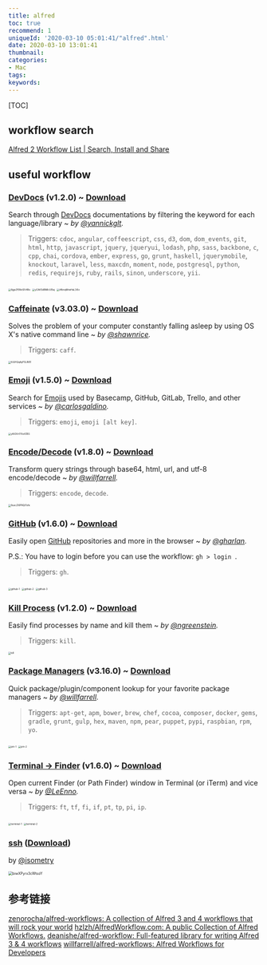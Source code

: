 ```yaml
---
title: alfred
toc: true
recommend: 1
uniqueId: '2020-03-10 05:01:41/"alfred".html'
date: 2020-03-10 13:01:41
thumbnail:
categories:
- Mac
tags:
keywords:
---
```


[TOC]

<!--more-->

## workflow search

[Alfred 2 Workflow List | Search, Install and Share](http://www.alfredworkflow.com/)

## useful workflow

### [DevDocs](https://github.com/yannickglt/alfred-devdocs) (v1.2.0) ~ [Download](https://github.com/zenorocha/alfred-workflows/raw/master/devdocs/devdocs.alfredworkflow)

Search through [DevDocs](http://devdocs.io/) documentations by filtering the keyword for each language/library ~ *by [@yannickglt](https://github.com/yannickglt).*

> Triggers: `cdoc`, `angular`, `coffeescript`, `css`, `d3`, `dom`, `dom_events`, `git`, `html`, `http`, `javascript`, `jquery`, `jqueryui`, `lodash`, `php`, `sass`, `backbone`, `c`, `cpp`, `chai`, `cordova`, `ember`, `express`, `go`, `grunt`, `haskell`, `jquerymobile`, `knockout`, `laravel`, `less`, `maxcdn`, `moment`, `node`, `postgresql`, `python`, `redis`, `requirejs`, `ruby`, `rails`, `sinon`, `underscore`, `yii`.

<img src="https://i.loli.net/2020/03/10/8gjeZf5NnSlV4Ro.png" alt="8gjeZf5NnSlV4Ro" style="zoom:33%;" />



<img src="https://i.loli.net/2020/03/10/yCAK5dBMIcUElaj.png" alt="yCAK5dBMIcUElaj" style="zoom:33%;" />



<img src="https://i.loli.net/2020/03/10/AfbnqMrwHaL3i5v.png" alt="AfbnqMrwHaL3i5v" style="zoom:33%;" />



### [Caffeinate](https://github.com/shawnrice/alfred-2-caffeinate-workflow) (v3.03.0) ~ [Download](https://github.com/zenorocha/alfred-workflows/raw/master/caffeinate/caffeinate.alfredworkflow)

Solves the problem of your computer constantly falling asleep by using OS X's native command line ~ *by [@shawnrice](https://github.com/shawnrice/).*

> Triggers: `caff`.

<img src="https://i.loli.net/2020/03/10/KiGHQqAyPSLlN1E.png" alt="KiGHQqAyPSLlN1E" style="zoom:33%;" />

### [Emoji](https://github.com/carlosgaldino/alfred-emoji-workflow) (v1.5.0) ~ [Download](https://github.com/zenorocha/alfred-workflows/raw/master/emoji/emoji.alfredworkflow)

Search for [Emojis](https://en.wikipedia.org/wiki/Emoji) used by Basecamp, GitHub, GitLab, Trello, and other services ~ *by [@carlosgaldino](https://github.com/carlosgaldino/).*

> Triggers: `emoji`, `emoji [alt key]`.

<img src="https://i.loli.net/2020/03/10/yKtOVnTFIoifZBS.png" alt="yKtOVnTFIoifZBS" style="zoom:33%;" />



### [Encode/Decode](https://github.com/willfarrell/alfred-encode-decode-workflow) (v1.8.0) ~ [Download](https://github.com/zenorocha/alfred-workflows/raw/master/encode-decode/encode-decode.alfredworkflow)

Transform query strings through base64, html, url, and utf-8 encode/decode ~ *by [@willfarrell](https://github.com/willfarrell/).*

> Triggers: `encode`, `decode`.

<img src="https://i.loli.net/2020/03/10/8uxcZXlPRQtTofe.png" alt="8uxcZXlPRQtTofe" style="zoom:33%;" />



### [GitHub](https://github.com/gharlan/alfred-github-workflow) (v1.6.0) ~ [Download](https://github.com/zenorocha/alfred-workflows/raw/master/github/github.alfredworkflow)

Easily open [GitHub](https://github.com/) repositories and more in the browser ~ *by [@gharlan](https://github.com/gharlan/).*

P.S.: You have to login before you can use the workflow: `gh > login `.

> Triggers: `gh`.

<img src="https://cloud.githubusercontent.com/assets/398893/14360273/6d1d54ba-fcaa-11e5-99fb-a9b9976194e2.png" alt="github-1" style="zoom:33%;" />

<img src="https://cloud.githubusercontent.com/assets/398893/14360270/6d1ae748-fcaa-11e5-80da-6433c312e452.png" alt="github-2" style="zoom:33%;" />

<img src="https://cloud.githubusercontent.com/assets/398893/14360274/6d1eba8a-fcaa-11e5-8815-d7e9ca890542.png" alt="github-3" style="zoom:33%;" />



### [Kill Process](https://github.com/ngreenstein/alfred-process-killer) (v1.2.0) ~ [Download](https://github.com/zenorocha/alfred-workflows/raw/master/kill-process/kill-process.alfredworkflow)

Easily find processes by name and kill them ~ *by [@ngreenstein](https://github.com/ngreenstein).*

> Triggers: `kill`.

<img src="https://cloud.githubusercontent.com/assets/398893/14360276/6d2a33ba-fcaa-11e5-8fa5-4d3703a8129f.png" alt="kill" style="zoom:33%;" />



### [Package Managers](https://github.com/willfarrell/alfred-pkgman-workflow) (v3.16.0) ~ [Download](https://github.com/zenorocha/alfred-workflows/raw/master/package-managers/package-managers.alfredworkflow)

Quick package/plugin/component lookup for your favorite package managers ~ *by [@willfarrell](https://github.com/willfarrell/).*

> Triggers: `apt-get`, `apm`, `bower`, `brew`, `chef`, `cocoa`, `composer`, `docker`, `gems`, `gradle`, `grunt`, `gulp`, `hex`, `maven`, `npm`, `pear`, `puppet`, `pypi`, `raspbian`, `rpm`, `yo`.

<img src="https://cloud.githubusercontent.com/assets/398893/14360278/6d2d7f2a-fcaa-11e5-9463-0a909fd4a9bd.png" alt="pm-1" style="zoom:33%;" />

<img src="https://cloud.githubusercontent.com/assets/398893/14360277/6d2c5c94-fcaa-11e5-964b-09633238e291.png" alt="pm-2" style="zoom:33%;" />



### [Terminal → Finder](https://github.com/LeEnno/alfred-terminalfinder) (v1.6.0) ~ [Download](https://github.com/zenorocha/alfred-workflows/raw/master/terminal-finder/terminal-finder.alfredworkflow)

Open current Finder (or Path Finder) window in Terminal (or iTerm) and vice versa ~ *by [@LeEnno](https://github.com/LeEnno/).*

> Triggers: `ft`, `tf`, `fi`, `if`, `pt`, `tp`, `pi`, `ip`.

<img src="https://cloud.githubusercontent.com/assets/398893/14360282/6d3a0e3e-fcaa-11e5-8e5b-a8c5a3305962.png" alt="terminal-1" style="zoom: 33%;" />

<img src="https://cloud.githubusercontent.com/assets/398893/14360284/6d3d19da-fcaa-11e5-933b-2ce62f83d77e.png" alt="terminal-2" style="zoom:33%;" />





### [ssh](https://github.com/isometry/alfredworkflows/tree/master/net.isometry.alfred.ssh) ([Download](https://raw.github.com/isometry/alfredworkflows/master/ssh.alfredworkflow))

by [@isometry](https://github.com/isometry)

<img src="https://i.loli.net/2020/03/10/biwXPyrx3cWtsoY.png" alt="biwXPyrx3cWtsoY" style="zoom: 50%;" />









## 参考链接

[zenorocha/alfred-workflows: A collection of Alfred 3 and 4 workflows that will rock your world](https://github.com/zenorocha/alfred-workflows)
[hzlzh/AlfredWorkflow.com: A public Collection of Alfred Workflows.](https://github.com/hzlzh/AlfredWorkflow.com)
[deanishe/alfred-workflow: Full-featured library for writing Alfred 3 & 4 workflows](https://github.com/deanishe/alfred-workflow)
[willfarrell/alfred-workflows: Alfred Workflows for Developers](https://github.com/willfarrell/alfred-workflows)
